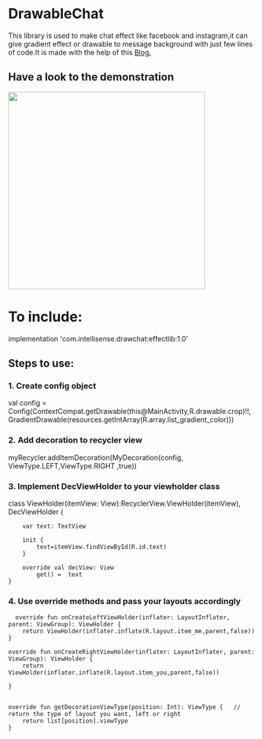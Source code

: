 # DrawableChat
This library is used to make chat effect like facebook and instagram,it can give gradient effect or drawable to message background with just few lines of code.It is made with the help of this <a href="https://noties.io/blog/2019/04/23/gradientmessenger/index.html">
 Blog.</a>

<h2>Have a look to the demonstration</h2>
        
<img src="https://noties.io/assets/images/gradient-messenger-round-2.png" width="400">

<h1>To include:</h1>

implementation 'com.intellisense.drawchat:effectlib:1.0'

<h2>Steps to use:</h2>

<h3>1. Create config object</h3>
  val config = Config(ContextCompat.getDrawable(this@MainActivity,R.drawable.crop)!!,      
            GradientDrawable(resources.getIntArray(R.array.list_gradient_color)))

<h3>2. Add decoration to recycler view</h3>
  myRecycler.addItemDecoration(MyDecoration(config, ViewType.LEFT,ViewType.RIGHT ,true))

<h3>3. Implement DecViewHolder to your viewholder class</h3>
  class ViewHolder(itemView: View):RecyclerView.ViewHolder(itemView), DecViewHolder { 
  
        var text: TextView
        
        init {
            text=itemView.findViewById(R.id.text)
        }

        override val decView: View   
            get() =  text
    }
    
 <h3>4. Use override methods and pass your layouts accordingly</h3>
    
    
      override fun onCreateLeftViewHolder(inflater: LayoutInflater, parent: ViewGroup): ViewHolder {
        return ViewHolder(inflater.inflate(R.layout.item_me,parent,false))
    }

    override fun onCreateRightViewHolder(inflater: LayoutInflater, parent: ViewGroup): ViewHolder {
        return ViewHolder(inflater.inflate(R.layout.item_you,parent,false))

    }


    override fun getDecorationViewType(position: Int): ViewType {   // return the type of layout you want, left or right
        return list[position].viewType
    }


